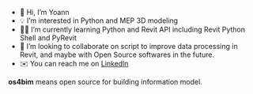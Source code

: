 - 👋 Hi, I’m Yoann
- 💡 I’m interested in Python and MEP 3D modeling
- 👨‍🎓 I’m currently learning Python and Revit API including Revit Python Shell and PyRevit
- 🤝 I’m looking to collaborate on script to improve data processing in Revit, and maybe with Open Source softwares in  the future.
- ✉️ You can reach me on [Linkedln](https://www.linkedin.com/in/yoann-obry-1889b611b/)

**os4bim** means open source for building information model.
